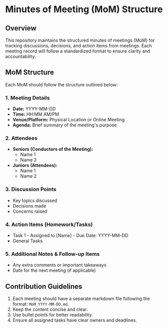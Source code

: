 # Minutes of Meeting (MoM) Structure

## Overview
This repository maintains the structured minutes of meetings (MoM) for tracking discussions, decisions, and action items from meetings. Each meeting record will follow a standardized format to ensure clarity and accountability.

## MoM Structure
Each MoM should follow the structure outlined below:

### 1. **Meeting Details**
   - **Date:** YYYY-MM-DD
   - **Time:** HH:MM AM/PM
   - **Venue/Platform:** Physical Location or Online Meeting
   - **Agenda:** Brief summary of the meeting's purpose

### 2. **Attendees**
   - **Seniors (Conductors of the Meeting):**
     - Name 1
     - Name 2
   - **Juniors (Attendees):**
     - Name 1
     - Name 2

### 3. **Discussion Points**
   - Key topics discussed
   - Decisions made
   - Concerns raised

### 4. **Action Items (Homework/Tasks)**
   - Task 1 - Assigned to [Name] - Due Date: YYYY-MM-DD
   - General Tasks

### 5. **Additional Notes & Follow-up Items**
   - Any extra comments or important takeaways
   - Date for the next meeting (if applicable)

## Contribution Guidelines
1. Each meeting should have a separate markdown file following the format: `MoM_YYYY-MM-DD.md`.
2. Keep the content concise and clear.
3. Use bullet points for better readability.
4. Ensure all assigned tasks have clear owners and deadlines.
